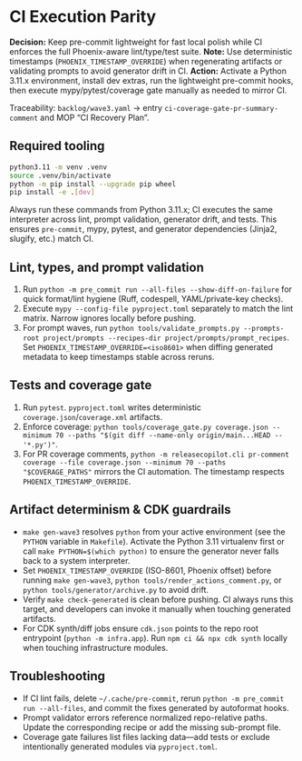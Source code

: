 # CI Execution Parity

**Decision:** Keep pre-commit lightweight for fast local polish while CI enforces the full Phoenix-aware lint/type/test suite.
**Note:** Use deterministic timestamps (`PHOENIX_TIMESTAMP_OVERRIDE`) when regenerating artifacts or validating prompts to avoid generator drift in CI.
**Action:** Activate a Python 3.11.x environment, install dev extras, run the lightweight pre-commit hooks, then execute mypy/pytest/coverage gate manually as needed to mirror CI.

Traceability: `backlog/wave3.yaml` → entry `ci-coverage-gate-pr-summary-comment` and MOP “CI Recovery Plan”.

## Required tooling

```bash
python3.11 -m venv .venv
source .venv/bin/activate
python -m pip install --upgrade pip wheel
pip install -e .[dev]
```

Always run these commands from Python 3.11.x; CI executes the same interpreter across lint, prompt validation, generator drift, and tests. This ensures `pre-commit`, mypy, pytest, and generator dependencies (Jinja2, slugify, etc.) match CI.

## Lint, types, and prompt validation

1. Run `python -m pre_commit run --all-files --show-diff-on-failure` for quick format/lint hygiene (Ruff, codespell, YAML/private-key checks).
2. Execute `mypy --config-file pyproject.toml` separately to match the lint matrix. Narrow ignores locally before pushing.
3. For prompt waves, run `python tools/validate_prompts.py --prompts-root project/prompts --recipes-dir project/prompts/prompt_recipes`. Set `PHOENIX_TIMESTAMP_OVERRIDE=<iso8601>` when diffing generated metadata to keep timestamps stable across reruns.

## Tests and coverage gate

1. Run `pytest`. `pyproject.toml` writes deterministic `coverage.json`/`coverage.xml` artifacts.
2. Enforce coverage: `python tools/coverage_gate.py coverage.json --minimum 70 --paths "$(git diff --name-only origin/main...HEAD -- '*.py')"`.
3. For PR coverage comments, `python -m releasecopilot.cli pr-comment coverage --file coverage.json --minimum 70 --paths "$COVERAGE_PATHS"` mirrors the CI automation. The timestamp respects `PHOENIX_TIMESTAMP_OVERRIDE`.

## Artifact determinism & CDK guardrails

- `make gen-wave3` resolves `python` from your active environment (see the `PYTHON` variable in `Makefile`). Activate the Python 3.11 virtualenv first or call `make PYTHON=$(which python)` to ensure the generator never falls back to a system interpreter.
- Set `PHOENIX_TIMESTAMP_OVERRIDE` (ISO-8601, Phoenix offset) before running `make gen-wave3`, `python tools/render_actions_comment.py`, or `python tools/generator/archive.py` to avoid drift.
- Verify `make check-generated` is clean before pushing. CI always runs this target, and developers can invoke it manually when touching generated artifacts.
- For CDK synth/diff jobs ensure `cdk.json` points to the repo root entrypoint (`python -m infra.app`). Run `npm ci && npx cdk synth` locally when touching infrastructure modules.

## Troubleshooting

- If CI lint fails, delete `~/.cache/pre-commit`, rerun `python -m pre_commit run --all-files`, and commit the fixes generated by autoformat hooks.
- Prompt validator errors reference normalized repo-relative paths. Update the corresponding recipe or add the missing sub-prompt file.
- Coverage gate failures list files lacking data—add tests or exclude intentionally generated modules via `pyproject.toml`.
